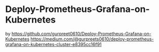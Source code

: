 # Deploy-Prometheus-Grafana-on-Kubernetes
by https://github.com/gurpreet0610/Deploy-Prometheus-Grafana-on-Kubernetes
https://medium.com/@gurpreets0610/deploy-prometheus-grafana-on-kubernetes-cluster-e8395cc16f91